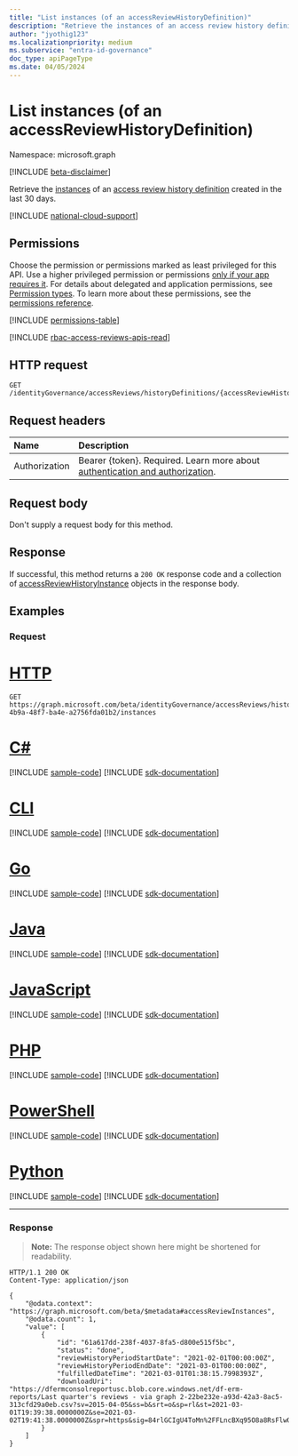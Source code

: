 ```yaml
---
title: "List instances (of an accessReviewHistoryDefinition)"
description: "Retrieve the instances of an access review history definition."
author: "jyothig123"
ms.localizationpriority: medium
ms.subservice: "entra-id-governance"
doc_type: apiPageType
ms.date: 04/05/2024
---
```


# List instances (of an accessReviewHistoryDefinition)

Namespace: microsoft.graph

[!INCLUDE [beta-disclaimer](../../includes/beta-disclaimer.md)]

Retrieve the [instances](../resources/accessreviewhistoryinstance.md) of an [access review history definition](../resources/accessreviewhistorydefinition.md) created in the last 30 days.

[!INCLUDE [national-cloud-support](../../includes/all-clouds.md)]

## Permissions

Choose the permission or permissions marked as least privileged for this API. Use a higher privileged permission or permissions [only if your app requires it](/graph/permissions-overview#best-practices-for-using-microsoft-graph-permissions). For details about delegated and application permissions, see [Permission types](/graph/permissions-overview#permission-types). To learn more about these permissions, see the [permissions reference](/graph/permissions-reference).

<!-- { "blockType": "permissions", "name": "accessreviewhistorydefinition_list_instances" } -->
[!INCLUDE [permissions-table](../includes/permissions/accessreviewhistorydefinition-list-instances-permissions.md)]

[!INCLUDE [rbac-access-reviews-apis-read](../includes/rbac-for-apis/rbac-access-reviews-apis-read.md)]

## HTTP request

<!-- {
  "blockType": "ignored"
}
-->

``` http
GET /identityGovernance/accessReviews/historyDefinitions/{accessReviewHistoryDefinitionId}/instances
```

## Request headers

|Name|Description|
|:---|:---|
|Authorization|Bearer {token}. Required. Learn more about [authentication and authorization](/graph/auth/auth-concepts).|

## Request body

Don't supply a request body for this method.

## Response

If successful, this method returns a `200 OK` response code and a collection of [accessReviewHistoryInstance](../resources/accessreviewhistoryinstance.md) objects in the response body.

## Examples

### Request


# [HTTP](#tab/http)
<!-- {
  "blockType": "request",
  "name": "list_accessreviewhistoryinstance"
}
-->

``` http
GET https://graph.microsoft.com/beta/identityGovernance/accessReviews/historyDefinitions/90e28cb7-4b9a-48f7-ba4e-a2756fda01b2/instances
```

# [C#](#tab/csharp)
[!INCLUDE [sample-code](../includes/snippets/csharp/list-accessreviewhistoryinstance-csharp-snippets.md)]
[!INCLUDE [sdk-documentation](../includes/snippets/snippets-sdk-documentation-link.md)]

# [CLI](#tab/cli)
[!INCLUDE [sample-code](../includes/snippets/cli/list-accessreviewhistoryinstance-cli-snippets.md)]
[!INCLUDE [sdk-documentation](../includes/snippets/snippets-sdk-documentation-link.md)]

# [Go](#tab/go)
[!INCLUDE [sample-code](../includes/snippets/go/list-accessreviewhistoryinstance-go-snippets.md)]
[!INCLUDE [sdk-documentation](../includes/snippets/snippets-sdk-documentation-link.md)]

# [Java](#tab/java)
[!INCLUDE [sample-code](../includes/snippets/java/list-accessreviewhistoryinstance-java-snippets.md)]
[!INCLUDE [sdk-documentation](../includes/snippets/snippets-sdk-documentation-link.md)]

# [JavaScript](#tab/javascript)
[!INCLUDE [sample-code](../includes/snippets/javascript/list-accessreviewhistoryinstance-javascript-snippets.md)]
[!INCLUDE [sdk-documentation](../includes/snippets/snippets-sdk-documentation-link.md)]

# [PHP](#tab/php)
[!INCLUDE [sample-code](../includes/snippets/php/list-accessreviewhistoryinstance-php-snippets.md)]
[!INCLUDE [sdk-documentation](../includes/snippets/snippets-sdk-documentation-link.md)]

# [PowerShell](#tab/powershell)
[!INCLUDE [sample-code](../includes/snippets/powershell/list-accessreviewhistoryinstance-powershell-snippets.md)]
[!INCLUDE [sdk-documentation](../includes/snippets/snippets-sdk-documentation-link.md)]

# [Python](#tab/python)
[!INCLUDE [sample-code](../includes/snippets/python/list-accessreviewhistoryinstance-python-snippets.md)]
[!INCLUDE [sdk-documentation](../includes/snippets/snippets-sdk-documentation-link.md)]

---

### Response

>**Note:** The response object shown here might be shortened for readability.
<!-- {
  "blockType": "response",
  "truncated": true,
  "@odata.type": "Collection(microsoft.graph.accessReviewHistoryInstance)"
}
-->

``` http
HTTP/1.1 200 OK
Content-Type: application/json

{
    "@odata.context": "https://graph.microsoft.com/beta/$metadata#accessReviewInstances",
    "@odata.count": 1,
    "value": [
        {
            "id": "61a617dd-238f-4037-8fa5-d800e515f5bc",
            "status": "done",
            "reviewHistoryPeriodStartDate": "2021-02-01T00:00:00Z",
            "reviewHistoryPeriodEndDate": "2021-03-01T00:00:00Z",
            "fulfilledDateTime": "2021-03-01T01:38:15.7998393Z",
            "downloadUri": "https://dfermconsolreportusc.blob.core.windows.net/df-erm-reports/Last quarter's reviews - via graph 2-22be232e-a93d-42a3-8ac5-313cfd29a0eb.csv?sv=2015-04-05&ss=b&srt=o&sp=rl&st=2021-03-01T19:39:38.0000000Z&se=2021-03-02T19:41:38.0000000Z&spr=https&sig=84rlGCIgU4ToMn%2FFLncBXq95O8a8RsFlwQY1Knl%2Fo%2FI%3D"
        }
    ]
}
```
